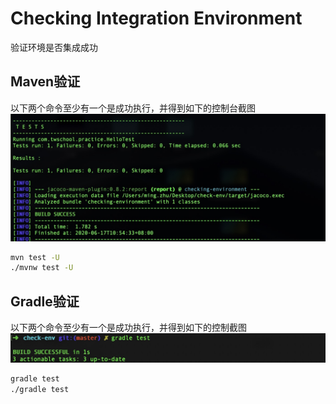 # Checking Integration Environment
验证环境是否集成成功

## Maven验证
以下两个命令至少有一个是成功执行，并得到如下的控制台截图
![maven命令执行截图](mvn.jpg)
```bash
mvn test -U
./mvnw test -U
```

## Gradle验证
以下两个命令至少有一个是成功执行，并得到如下的控制截图
![gralde命令执行截图](gradle.jpg)
```bash
gradle test
./gradle test
```